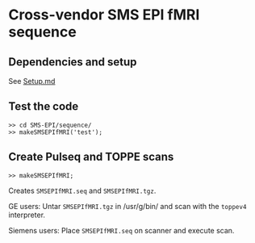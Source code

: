 # Cross-vendor SMS EPI fMRI sequence


## Dependencies and setup 

See [Setup.md](Setup.md)


## Test the code

```
>> cd SMS-EPI/sequence/
>> makeSMSEPIfMRI('test');
```

## Create Pulseq and TOPPE scans 

```
>> makeSMSEPIfMRI;
```
Creates `SMSEPIfMRI.seq` and `SMSEPIfMRI.tgz`.

GE users:
Untar `SMSEPIfMRI.tgz` in /usr/g/bin/ and scan with the `toppev4` interpreter.

Siemens users:
Place `SMSEPIfMRI.seq` on scanner and execute scan.


